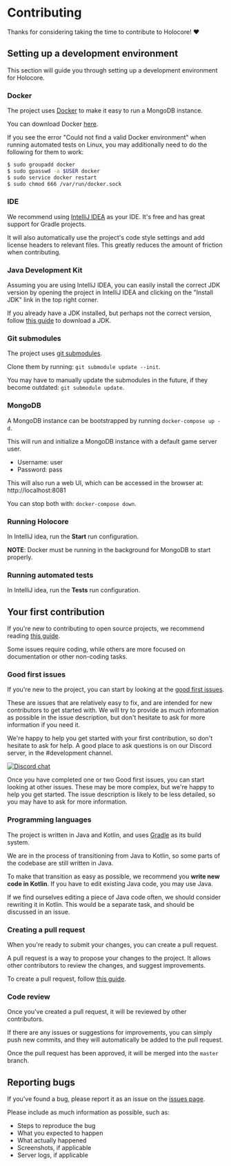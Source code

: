# Contributing
Thanks for considering taking the time to contribute to Holocore! :heart:

## Setting up a development environment
This section will guide you through setting up a development environment for Holocore.

### Docker
The project uses [Docker](https://www.docker.com) to make it easy to run a MongoDB instance.

You can download Docker [here](https://www.docker.com/get-started).

If you see the error "Could not find a valid Docker environment" when running automated tests on Linux, you may additionally need to do the following for them to work:

```bash
$ sudo groupadd docker
$ sudo gpasswd -a $USER docker
$ sudo service docker restart
$ sudo chmod 666 /var/run/docker.sock
```

### IDE
We recommend using [IntelliJ IDEA](https://www.jetbrains.com/idea/download) as your IDE. It's free and has great support for Gradle projects.

It will also automatically use the project's code style settings and add license headers to relevant files.
This greatly reduces the amount of friction when contributing.

### Java Development Kit
Assuming you are using IntelliJ IDEA, you can easily install the correct JDK version by opening the project in IntelliJ IDEA and clicking on the "Install JDK" link in the top right corner.

If you already have a JDK installed, but perhaps not the correct version, follow [this guide](https://www.jetbrains.com/help/idea/sdk.html#define-sdk) to download a JDK.

### Git submodules
The project uses [git submodules](https://git-scm.com/book/en/v2/Git-Tools-Submodules).

Clone them by running: `git submodule update --init`.

You may have to manually update the submodules in the future, if they become outdated: `git submodule update`.

### MongoDB
A MongoDB instance can be bootstrapped by running `docker-compose up -d`.

This will run and initialize a MongoDB instance with a default game server user.
* Username: user
* Password: pass

This will also run a web UI, which can be accessed in the browser at: http://localhost:8081

You can stop both with: `docker-compose down`.

### Running Holocore
In IntelliJ idea, run the **Start** run configuration.

**NOTE**: Docker must be running in the background for MongoDB to start properly.

### Running automated tests
In IntelliJ idea, run the **Tests** run configuration.

## Your first contribution
If you're new to contributing to open source projects, we recommend reading [this guide](https://opensource.guide/how-to-contribute/).

Some issues require coding, while others are more focused on documentation or other non-coding tasks.

### Good first issues
If you're new to the project, you can start by looking at the [good first issues](https://github.com/ProjectSWGCore/Holocore/issues?q=is%3Aopen+is%3Aissue+label%3A%22Good+first+issue%22).

These are issues that are relatively easy to fix, and are intended for new contributors to get started with.
We will try to provide as much information as possible in the issue description, but don't hesitate to ask for more information if you need it.

We're happy to help you get started with your first contribution, so don't hesitate to ask for help.
A good place to ask questions is on our Discord server, in the #development channel.

[![Discord chat](https://img.shields.io/discord/373548910225915905?logo=discord)](https://discord.gg/BWhBx4F)

Once you have completed one or two Good first issues, you can start looking at other issues.
These may be more complex, but we're happy to help you get started.
The issue description is likely to be less detailed, so you may have to ask for more information.

### Programming languages
The project is written in Java and Kotlin, and uses [Gradle](https://gradle.org) as its build system.

We are in the process of transitioning from Java to Kotlin, so some parts of the codebase are still written in Java.

To make that transition as easy as possible, we recommend you **write new code in Kotlin**.
If you have to edit existing Java code, you may use Java.

If we find ourselves editing a piece of Java code often, we should consider rewriting it in Kotlin. This would be a separate task, and should be discussed in an issue.

### Creating a pull request
When you're ready to submit your changes, you can create a pull request.

A pull request is a way to propose your changes to the project. It allows other contributors to review the changes, and suggest improvements.

To create a pull request, follow [this guide](https://help.github.com/en/github/collaborating-with-issues-and-pull-requests/creating-a-pull-request).

### Code review
Once you've created a pull request, it will be reviewed by other contributors.

If there are any issues or suggestions for improvements, you can simply push new commits, and they will automatically be added to the pull request.

Once the pull request has been approved, it will be merged into the `master` branch.

## Reporting bugs
If you've found a bug, please report it as an issue on the [issues page](https://github.com/ProjectSWGCore/Holocore/issues).

Please include as much information as possible, such as:
* Steps to reproduce the bug
* What you expected to happen
* What actually happened
* Screenshots, if applicable
* Server logs, if applicable
